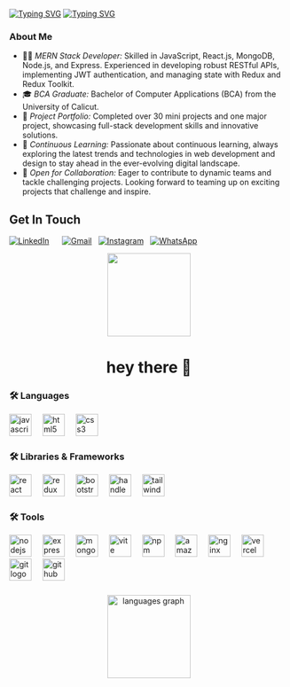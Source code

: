 [![Typing SVG](https://readme-typing-svg.herokuapp.com?font=Fira+Code&weight=700&size=25&pause=1000&color=FF3249&width=435&lines=I+am+Muhammed+Fahiz+K;Hello%2C+There)](https://git.io/typing-svg)
[![Typing SVG](https://readme-typing-svg.herokuapp.com?font=Fira+Code&weight=600&size=30&pause=1000&color=00FF8E&width=435&lines=MERN+Stack+Developer++;UI+UX+Designer)](https://git.io/typing-svg)

### About Me

- 👨‍💻 *MERN Stack Developer:* Skilled in JavaScript, React.js, MongoDB, Node.js, and Express. Experienced in developing robust RESTful APIs, implementing JWT authentication, and managing state with Redux and Redux Toolkit.
- 🎓 *BCA Graduate:* Bachelor of Computer Applications (BCA) from the University of Calicut.
 - 📂 *Project Portfolio:* Completed over 30 mini projects and one major project, showcasing full-stack development skills and innovative solutions.
- 🚀 *Continuous Learning:* Passionate about continuous learning, always exploring the latest trends and technologies in web development and design to stay ahead in the ever-evolving digital landscape.
- 🤝 *Open for Collaboration:* Eager to contribute to dynamic teams and tackle challenging projects. Looking forward to teaming up on exciting projects that challenge and inspire.



##  Get In Touch
[![LinkedIn](https://img.shields.io/badge/LinkedIn-%230077B5.svg?logo=linkedin&logoColor=white)](https://www.linkedin.com/in/minhaj-kc-a7b118308) &nbsp;&nbsp;
&nbsp;&nbsp;[![Gmail](https://img.shields.io/badge/Gmail-%23D14836.svg?logo=Gmail&logoColor=white)](mailto:fahizk100@gmiail.com)
&nbsp;&nbsp;[![Instagram](https://img.shields.io/badge/Instagram-%23E4405F.svg?logo=Instagram&logoColor=white)](https://instagram.com/fahiz._k)
&nbsp;&nbsp;[![WhatsApp](https://img.shields.io/badge/WhatsApp-25D366?logo=whatsapp&logoColor=white)](https://wa.me/9961130563)




<div align="center">
  <img height="150" src="https://camo.githubusercontent.com/62da68eb62b1e5f175f7d1f0191dd89a653d7908feb22d37d4a0ab07365d6791/68747470733a2f2f6d656469612e67697068792e636f6d2f6d656469612f4d3967624264396e6244724f5475314d71782f67697068792e676966"  />
</div>

###



###

<h1 align="center">hey there 👋</h1>

###
<h3 align="left">🛠 Languages</h3>

<div align="left">
  <img src="https://skillicons.dev/icons?i=js" height="40" alt="javascript logo" />
  <img width="12" />
  <img src="https://skillicons.dev/icons?i=html" height="40" alt="html5 logo" />
  <img width="12" />
  <img src="https://cdn.simpleicons.org/css3/1572B6" height="40" alt="css3 logo" />
</div>

<h3 align="left">🛠 Libraries & Frameworks</h3>

<div align="left">
  <img src="https://skillicons.dev/icons?i=react" height="40" alt="react logo" />
  <img width="12" />
  <img src="https://skillicons.dev/icons?i=redux" height="40" alt="redux logo" />
  <img width="12" />
  <img src="https://cdn.jsdelivr.net/gh/devicons/devicon/icons/bootstrap/bootstrap-original.svg" height="40" alt="bootstrap logo" />
  <img width="12" />
  <img src="https://cdn.simpleicons.org/handlebarsdotjs/000000" height="40" alt="handlebars logo" />
  <img width="12" />
  <img src="https://skillicons.dev/icons?i=tailwind" height="40" alt="tailwindcss logo" />
</div>

<h3 align="left">🛠 Tools</h3>

<div align="left">
  <img src="https://skillicons.dev/icons?i=nodejs" height="40" alt="nodejs logo" />
  <img width="12" />
  <img src="https://skillicons.dev/icons?i=express" height="40" alt="express logo" />
  <img width="12" />
  <img src="https://skillicons.dev/icons?i=mongodb" height="40" alt="mongodb logo" />
  <img width="12" />
  <img src="https://skillicons.dev/icons?i=vite" height="40" alt="vite logo" />
  <img width="12" />
  <img src="https://cdn.jsdelivr.net/gh/devicons/devicon/icons/npm/npm-original-wordmark.svg" height="40" alt="npm logo" />
  <img width="12" />
  <img src="https://skillicons.dev/icons?i=aws" height="40" alt="amazonwebservices logo" />
  <img width="12" />
  <img src="https://cdn.simpleicons.org/nginx/009639" height="40" alt="nginx logo" />
  <img width="12" />
  <img src="https://skillicons.dev/icons?i=vercel" height="40" alt="vercel logo" />
  <img width="12" />
  <img src="https://cdn.jsdelivr.net/gh/devicons/devicon/icons/git/git-original.svg" height="40" alt="git logo" />
  <img width="12" />
  <img src="https://skillicons.dev/icons?i=github" height="40" alt="github logo" />
</div>


###
<div align="center">

  <img src="https://github-readme-stats.vercel.app/api/top-langs?username=fahiz-mavoor&locale=en&hide_title=false&layout=compact&card_width=320&langs_count=5&theme=dracula&hide_border=false" height="150" alt="languages graph" />
</div>

###


###
